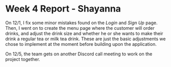 # Week 4 Report - Shayanna

On 12/1, I fix some minor mistakes found on the *Login* and *Sign Up* page. Then, I went on to create the menu page where the customer will order drinks, and adjust the drink size and whether he or she wants to make their drink a regular tea or milk tea drink. These are just the basic adjustments we chose to implement at the moment before building upon the application.

On 12/5, the team gets on another Discord call meeting to work on the project together.
